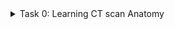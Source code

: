 <details>
<summary>Task 0: Learning CT scan Anatomy </summary>

  <details>
  <summary> Content </summary>
این کانتنت هایی هست که باید ببینیم 
  https://www.youtube.com/watch?v=Nnr4ZB8e4nc&t=78s  (60min)
  
  https://www.youtube.com/watch?v=ytOLnjWCt1Y (10 min)
  
  https://www.youtube.com/watch?v=IXQPN-Un7OI  (13 min)
  
  https://www.youtube.com/watch?v=VnpqylFYtqI  (25 min)
  
  https://www.youtube.com/watch?v=lUJnciH8Blo  (10 min)
  
  این هم وب پیج هایی هست که رفرنس هستن:
  
  https://radiologyassistant.nl/more/ct-protocols/ct-contrast-injection-and-protocols#basics-of-contrast-enhancement-phases-of-enhancement 
  
  https://litfl.com/abdominal-ct-phases/
  
  https://radiologykey.com/abdominal-ct/
  
  یک نمونه های خیلی خوب از آناتومی سگمنت شده هستن که چشمتون آشنا بشه
  
  https://www.casestacks.com/medical-school/radiographic-anatomy/abdomen/
  
  https://radiopaedia.org/cases/how-to-read-a-ct-of-the-abdomen-and-pelvis
  </details>

    <details>
  <summary> Interaction </summary>
  - [ ] Sara

  </details>
</details>
